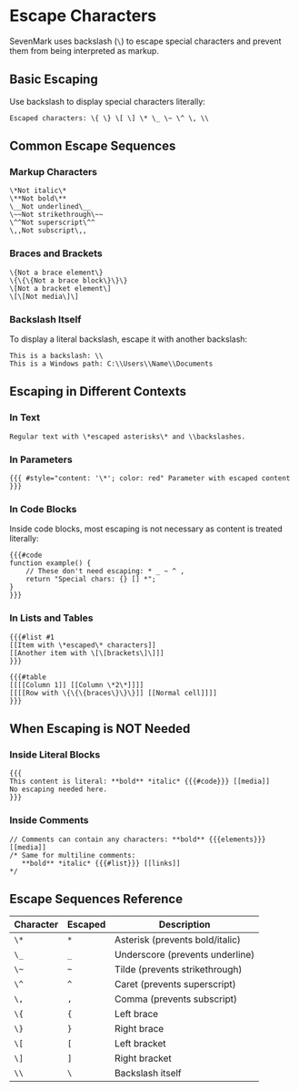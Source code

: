 # Escape Characters

<div v-pre>

SevenMark uses backslash (`\`) to escape special characters and prevent them from being interpreted as markup.

## Basic Escaping

Use backslash to display special characters literally:

```sevenmark
Escaped characters: \{ \} \[ \] \* \_ \~ \^ \, \\
```

## Common Escape Sequences

### Markup Characters

```sevenmark
\*Not italic\*
\**Not bold\**
\__Not underlined\__
\~~Not strikethrough\~~
\^^Not superscript\^^
\,,Not subscript\,,
```

### Braces and Brackets

```sevenmark
\{Not a brace element\}
\{\{\{Not a brace block\}\}\}
\[Not a bracket element\]
\[\[Not media\]\]
```

### Backslash Itself

To display a literal backslash, escape it with another backslash:

```sevenmark
This is a backslash: \\
This is a Windows path: C:\\Users\\Name\\Documents
```

## Escaping in Different Contexts

### In Text

```sevenmark
Regular text with \*escaped asterisks\* and \\backslashes.
```

### In Parameters

```sevenmark
{{{ #style="content: '\*'; color: red" Parameter with escaped content }}}
```

### In Code Blocks

Inside code blocks, most escaping is not necessary as content is treated literally:

```sevenmark
{{{#code
function example() {
    // These don't need escaping: * _ ~ ^ ,
    return "Special chars: {} [] *";
}
}}}
```

### In Lists and Tables

```sevenmark
{{{#list #1
[[Item with \*escaped\* characters]]
[[Another item with \[\[brackets\]\]]]
}}}

{{{#table
[[[[Column 1]] [[Column \*2\*]]]]
[[[[Row with \{\{\{braces\}\}\}]] [[Normal cell]]]]
}}}
```

## When Escaping is NOT Needed

### Inside Literal Blocks

```sevenmark
{{{
This content is literal: **bold** *italic* {{{#code}}} [[media]]
No escaping needed here.
}}}
```

### Inside Comments

```sevenmark
// Comments can contain any characters: **bold** {{{elements}}} [[media]]
/* Same for multiline comments:
   **bold** *italic* {{{#list}}} [[links]]
*/
```

## Escape Sequences Reference

| Character | Escaped | Description |
|-----------|---------|-------------|
| `\*` | `*` | Asterisk (prevents bold/italic) |
| `\_` | `_` | Underscore (prevents underline) |
| `\~` | `~` | Tilde (prevents strikethrough) |
| `\^` | `^` | Caret (prevents superscript) |
| `\,` | `,` | Comma (prevents subscript) |
| `\{` | `{` | Left brace |
| `\}` | `}` | Right brace |
| `\[` | `[` | Left bracket |
| `\]` | `]` | Right bracket |
| `\\` | `\` | Backslash itself |

</div>